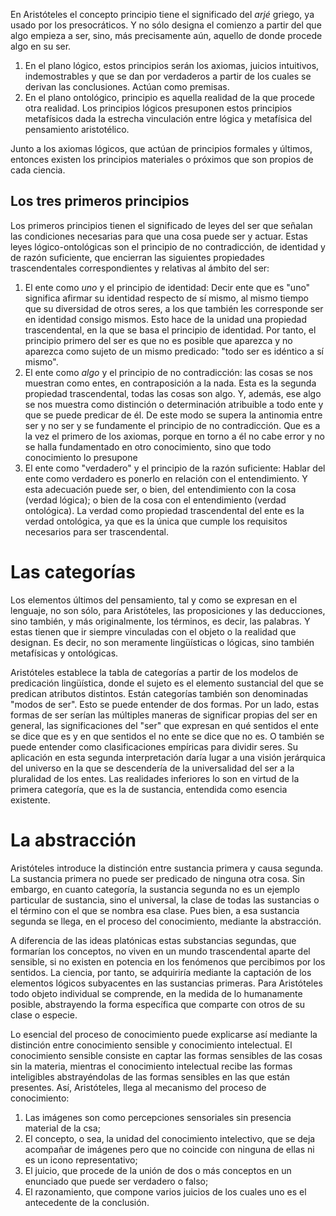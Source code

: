 En Aristóteles el concepto principio tiene el significado del *arjé* griego, ya usado por los presocráticos. Y no sólo designa el comienzo a partir del que algo empieza a ser, sino, más precisamente aún, aquello de donde procede algo en su ser.

1. En el plano lógico, estos principios serán los axiomas, juicios intuitivos, indemostrables y que se dan por verdaderos a partir de los cuales se derivan las conclusiones. Actúan como premisas.
2. En el plano ontológico, principio es aquella realidad de la que procede otra realidad. Los principios lógicos presuponen estos principios metafísicos dada la estrecha vinculación entre lógica y metafísica del pensamiento aristotélico. 

Junto a los axiomas lógicos, que actúan de principios formales y últimos, entonces existen los principios materiales o próximos que son propios de cada ciencia.

## Los tres primeros principios

Los primeros principios tienen el significado de leyes del ser que señalan las condiciones necesarias para que una cosa puede ser y actuar. Estas leyes lógico-ontológicas son el principio de no contradicción, de identidad y de razón suficiente, que encierran las siguientes propiedades trascendentales correspondientes y relativas al ámbito del ser:

1. El ente como *uno* y el principio de identidad: Decir ente que es "uno" significa afirmar su identidad respecto de sí mismo, al mismo tiempo que su diversidad de otros seres, a los que también les corresponde ser en identidad consigo mismos. Esto hace de la unidad una propiedad trascendental, en la que se basa el principio de identidad. Por tanto, el principio primero del ser es que no es posible que aparezca y no aparezca como sujeto de un mismo predicado: "todo ser es idéntico a sí mismo".
2. El ente como *algo* y el principio de no contradicción: las cosas se nos muestran como entes, en contraposición a la nada. Esta es la segunda propiedad trascendental, todas las cosas son algo. Y, además, ese algo se nos muestra como distinción o determinación atribuible a todo ente y que se puede predicar de él. De este modo se supera la antinomia entre ser y no ser y se fundamente el principio de no contradicción. Que es a la vez el primero de los axiomas, porque en torno a él no cabe error y no se halla fundamentado en otro conocimiento, sino que todo conocimiento lo presupone
3. El ente como "verdadero" y el principio de la razón suficiente: Hablar del ente como verdadero es ponerlo en relación con el entendimiento. Y esta adecuación puede ser, o bien, del entendimiento con la cosa (verdad lógica); o bien de la cosa con el entendimiento (verdad ontológica). La verdad como propiedad trascendental del ente es la verdad ontológica, ya que es la única que cumple los requisitos necesarios para ser trascendental. 

# Las categorías

Los elementos últimos del pensamiento, tal y como se expresan en el lenguaje, no son sólo, para Aristóteles, las proposiciones y las deducciones, sino también, y más originalmente, los términos, es decir, las palabras. Y estas tienen que ir siempre vinculadas con el objeto o la realidad que designan. Es decir, no son meramente lingüísticas o lógicas, sino también metafísicas y ontológicas.

Aristóteles establece la tabla de categorías a partir de los modelos de predicación lingüística, donde el sujeto es el elemento sustancial del que se predican atributos distintos. Están categorías también son denominadas "modos de ser". Esto se puede entender de dos formas. Por un lado, estas formas de ser serían las múltiples maneras de significar propias del ser en general, las significaciones del "ser" que expresan en qué sentidos el ente se dice que es y en que sentidos el no ente se dice que no es. O también se puede entender como clasificaciones empíricas para dividir seres. Su aplicación en esta segunda interpretación daría lugar a una visión jerárquica del universo en la que se descendería de la universalidad del ser a la pluralidad de los entes. Las realidades inferiores lo son en virtud de la primera categoría, que es la de sustancia, entendida como esencia existente.


# La abstracción

Aristóteles introduce la distinción entre sustancia primera y causa segunda. La sustancia primera no puede ser predicado de ninguna otra cosa. Sin embargo, en cuanto categoría, la sustancia segunda no es un ejemplo particular de sustancia, sino el universal, la clase de todas las sustancias o el término con el que se nombra esa clase. Pues bien, a esa sustancia segunda se llega, en el proceso del conocimiento, mediante la abstracción.

A diferencia de las ideas platónicas estas substancias segundas, que formarían los conceptos, no viven en un mundo trascendental aparte del sensible, si no existen en potencia en los fenómenos que percibimos por los sentidos. La ciencia, por tanto, se adquiriría mediante la captación de los elementos lógicos subyacentes en las sustancias primeras. Para Aristóteles todo objeto individual se comprende, en la medida de lo humanamente posible, abstrayendo la forma específica que comparte con otros de su clase o especie.

Lo esencial del proceso de conocimiento puede explicarse así mediante la distinción entre conocimiento sensible y conocimiento intelectual. El conocimiento sensible consiste en captar las formas sensibles de las cosas sin la materia, mientras el conocimiento intelectual recibe las formas inteligibles abstrayéndolas de las formas sensibles en las que están presentes. Así, Aristóteles, llega al mecanismo del proceso de conocimiento:
1. Las imágenes son como percepciones sensoriales sin presencia material de la csa;
2. El concepto, o sea, la unidad del conocimiento intelectivo, que se deja acompañar de imágenes pero que no coincide con ninguna de ellas ni es un icono representativo;
3. El juicio, que procede de la unión de dos o más conceptos en un enunciado que puede ser verdadero o falso;
4. El razonamiento, que compone varios juicios de los cuales uno es el antecedente de la conclusión.
